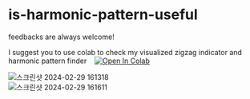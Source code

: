 # is-harmonic-pattern-useful
feedbacks are always welcome!

I suggest you to use colab to check my visualized zigzag indicator and harmonic pattern finder &nbsp;&nbsp;   [![Open In Colab](https://colab.research.google.com/assets/colab-badge.svg)](https://colab.research.google.com/github/hangilzzang/is-harmonic-pattern-useful/blob/main/is_harmonic_pattern_useful.ipynb)

![스크린샷 2024-02-29 161318](https://github.com/hangilzzang/is-harmonic-pattern-useful/assets/104988924/42f1116c-692d-46d0-94e9-f84c1b73ae0d)  
![스크린샷 2024-02-29 161611](https://github.com/hangilzzang/is-harmonic-pattern-useful/assets/104988924/b0594cdd-9813-4ace-9214-dc375ace9e42)
